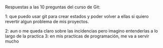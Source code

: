 Respuestas a las 10 preguntas del curso de Git:

1: que puedo usar git para crear estados y poder volver a ellas si quiero revertir algun problema de mis proyectos.

2: aun o me queda claro sobre las incidencias pero imagino entenderlas a lo largo de la practica
3: en mis practicas de programación, me va a servir mucho
